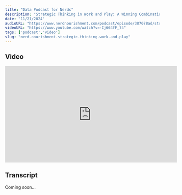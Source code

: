 ```yaml
---
title: "Data Podcast for Nerds"
description: "Strategic Thinking in Work and Play: A Winning Combination"
date: "11/21/2024"
audioURL: "https://www.nerdnourishment.com/podcast/episode/387078ad/strategic-thinking-in-work-and-play-a-winning-combination-or-blake-burch"
videoURL: "https://www.youtube.com/watch?v=-Ij664fF_74"
tags: ['podcast','video']
slug: "nerd-nourishment-strategic-thinking-work-and-play"
---
```


## Video
<iframe width="560" height="315" src="https://www.youtube.com/embed/-Ij664fF_74" frameborder="0" allow="accelerometer; autoplay; clipboard-write; encrypted-media; gyroscope; picture-in-picture" allowfullscreen></iframe>


## Transcript
Coming soon...
